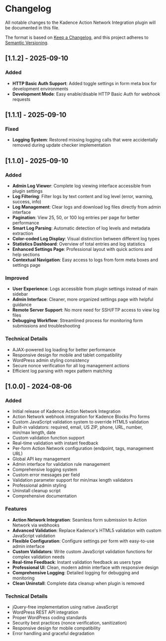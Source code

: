 # Changelog

All notable changes to the Kadence Action Network Integration plugin will be documented in this file.

The format is based on [Keep a Changelog](https://keepachangelog.com/en/1.0.0/),
and this project adheres to [Semantic Versioning](https://semver.org/spec/v2.0.0.html).

## [1.1.2] - 2025-09-10

### Added
- **HTTP Basic Auth Support**: Added toggle settings in form meta box for development environments
- **Development Mode**: Easy enable/disable HTTP Basic Auth for webhook requests

## [1.1.1] - 2025-09-10

### Fixed
- **Logging System**: Restored missing logging calls that were accidentally removed during update checker implementation

## [1.1.0] - 2025-09-10

### Added
- **Admin Log Viewer**: Complete log viewing interface accessible from plugin settings
- **Log Filtering**: Filter logs by text content and log level (error, warning, success, info)
- **Log Management**: Clear logs and download log files directly from admin interface
- **Pagination**: View 25, 50, or 100 log entries per page for better performance
- **Smart Log Parsing**: Automatic detection of log levels and metadata extraction
- **Color-coded Log Display**: Visual distinction between different log types
- **Statistics Dashboard**: Overview of total entries and log statistics
- **Enhanced Settings Page**: Professional layout with quick actions and help sections
- **Contextual Navigation**: Easy access to logs from form meta boxes and settings page

### Improved
- **User Experience**: Logs accessible from plugin settings instead of main sidebar
- **Admin Interface**: Cleaner, more organized settings page with helpful guidance
- **Remote Server Support**: No more need for SSH/FTP access to view log files
- **Debugging Workflow**: Streamlined process for monitoring form submissions and troubleshooting

### Technical Details
- AJAX-powered log loading for better performance
- Responsive design for mobile and tablet compatibility
- WordPress admin styling consistency
- Secure nonce verification for all log management actions
- Efficient log parsing with regex pattern matching

## [1.0.0] - 2024-08-06

### Added
- Initial release of Kadence Action Network Integration
- Action Network webhook integration for Kadence Blocks Pro forms
- Custom JavaScript validation system to override HTML5 validation
- Built-in validators: required, email, US ZIP, phone, URL, number, min/max length, date
- Custom validation function support
- Real-time validation with instant feedback
- Per-form Action Network configuration (endpoint, tags, management URL)
- Global API key management
- Admin interface for validation rule management
- Comprehensive logging system
- Custom error messages per field
- Validation parameter support for min/max length validators
- Professional admin styling
- Uninstall cleanup script
- Comprehensive documentation

### Features
- **Action Network Integration**: Seamless form submission to Action Network via webhooks
- **Advanced Validation**: Replace Kadence's HTML5 validation with custom JavaScript validation
- **Flexible Configuration**: Configure settings per form with easy-to-use admin interface
- **Custom Validators**: Write custom JavaScript validation functions for complex validation needs
- **Real-time Feedback**: Instant validation feedback as users type
- **Professional UI**: Clean, modern admin interface with responsive design
- **Comprehensive Logging**: Detailed logging for debugging and monitoring
- **Clean Uninstall**: Complete data cleanup when plugin is removed

### Technical Details
- jQuery-free implementation using native JavaScript
- WordPress REST API integration
- Proper WordPress coding standards
- Security best practices (nonce verification, sanitization)
- Responsive design for mobile compatibility
- Error handling and graceful degradation 